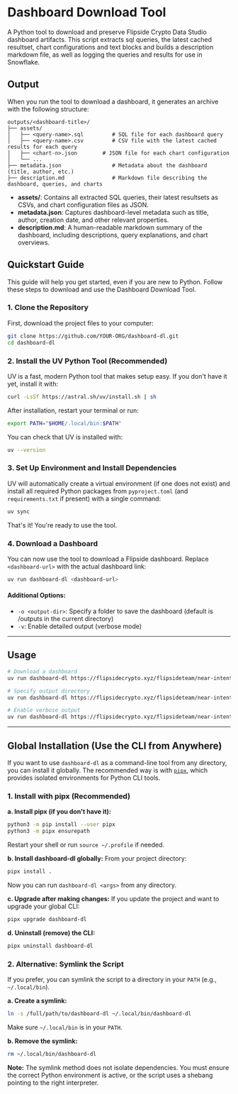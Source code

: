 # Dashboard Download Tool

A Python tool to download and preserve Flipside Crypto Data Studio dashboard artifacts. This script extracts sql queries, the latest cached resultset, chart configurations and text blocks and builds a description markdown file, as well as logging the queries and results for use in Snowflake.

## Output
When you run the tool to download a dashboard, it generates an archive with the following structure:

```
outputs/<dashboard-title>/
├── assets/
│   ├── <query-name>.sql         # SQL file for each dashboard query
│   ├── <query-name>.csv         # CSV file with the latest cached results for each query
│   ├── <chart-n>.json        # JSON file for each chart configuration
│   └── ...
├── metadata.json                # Metadata about the dashboard (title, author, etc.)
├── description.md               # Markdown file describing the dashboard, queries, and charts
```

- **assets/**: Contains all extracted SQL queries, their latest resultsets as CSVs, and chart configuration files as JSON.
- **metadata.json**: Captures dashboard-level metadata such as title, author, creation date, and other relevant properties.
- **description.md**: A human-readable markdown summary of the dashboard, including descriptions, query explanations, and chart overviews.

## Quickstart Guide

This guide will help you get started, even if you are new to Python. Follow these steps to download and use the Dashboard Download Tool.

### 1. Clone the Repository

First, download the project files to your computer:

```bash
git clone https://github.com/YOUR-ORG/dashboard-dl.git
cd dashboard-dl
```

### 2. Install the UV Python Tool (Recommended)

UV is a fast, modern Python tool that makes setup easy. If you don't have it yet, install it with:

```bash
curl -LsSf https://astral.sh/uv/install.sh | sh
```

After installation, restart your terminal or run:

```bash
export PATH="$HOME/.local/bin:$PATH"
```

You can check that UV is installed with:

```bash
uv --version
```

### 3. Set Up Environment and Install Dependencies

UV will automatically create a virtual environment (if one does not exist) and install all required Python packages from `pyproject.toml` (and `requirements.txt` if present) with a single command:

```bash
uv sync
```

That's it! You're ready to use the tool.

### 4. Download a Dashboard

You can now use the tool to download a Flipside dashboard. Replace `<dashboard-url>` with the actual dashboard link:

```bash
uv run dashboard-dl <dashboard-url>
```

#### Additional Options:
- `-o <output-dir>`: Specify a folder to save the dashboard (default is /outputs in the current directory)
- `-v`: Enable detailed output (verbose mode)

---

## Usage

```bash
# Download a dashboard
uv run dashboard-dl https://flipsidecrypto.xyz/flipsideteam/near-intents-insights-XO29Lh

# Specify output directory
uv run dashboard-dl https://flipsidecrypto.xyz/flipsideteam/near-intents-insights-XO29Lh -o ./downloads

# Enable verbose output
uv run dashboard-dl https://flipsidecrypto.xyz/flipsideteam/near-intents-insights-XO29Lh -v
```

---

## Global Installation (Use the CLI from Anywhere)

If you want to use `dashboard-dl` as a command-line tool from any directory, you can install it globally. The recommended way is with [`pipx`](https://pypa.github.io/pipx/), which provides isolated environments for Python CLI tools.

### 1. Install with pipx (Recommended)

**a. Install pipx (if you don't have it):**
```bash
python3 -m pip install --user pipx
python3 -m pipx ensurepath
```
Restart your shell or run `source ~/.profile` if needed.

**b. Install dashboard-dl globally:**
From your project directory:
```bash
pipx install .
```
Now you can run `dashboard-dl <args>` from any directory.

**c. Upgrade after making changes:**
If you update the project and want to upgrade your global CLI:
```bash
pipx upgrade dashboard-dl
```

**d. Uninstall (remove) the CLI:**
```bash
pipx uninstall dashboard-dl
```

### 2. Alternative: Symlink the Script

If you prefer, you can symlink the script to a directory in your `PATH` (e.g., `~/.local/bin`).

**a. Create a symlink:**
```bash
ln -s /full/path/to/dashboard-dl ~/.local/bin/dashboard-dl
```
Make sure `~/.local/bin` is in your `PATH`.

**b. Remove the symlink:**
```bash
rm ~/.local/bin/dashboard-dl
```

**Note:** The symlink method does not isolate dependencies. You must ensure the correct Python environment is active, or the script uses a shebang pointing to the right interpreter.
